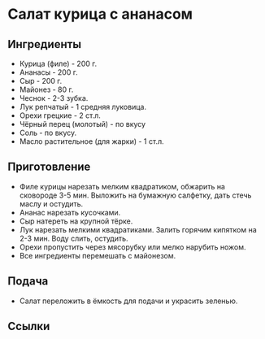 # Салат курица с ананасом

## Ингредиенты

* Курица (филе) - 200 г.
* Ананасы - 200 г.
* Сыр - 200 г.
* Майонез - 80 г.
* Чеснок - 2-3 зубка.
* Лук репчатый - 1 средняя луковица.
* Орехи грецкие - 2 ст.л.
* Чёрный перец (молотый) - по вкусу
* Соль - по вкусу.
* Масло растительное (для жарки) - 1 ст.л.


## Приготовление
* Филе курицы нарезать мелким квадратиком, обжарить на сковороде 3-5 мин. Выложить на бумажную салфетку, дать стечь маслу  и остудить.
* Ананас нарезать кусочками.
* Сыр натереть на крупной тёрке.
* Лук нарезать мелкими квадратиками. Залить горячим кипятком на 2-3 мин. Воду слить, остудить.
* Орехи пропустить через мясорубку или мелко нарубить ножом.
* Все ингредиенты перемешать с майонезом.

## Подача
* Салат переложить в ёмкость для подачи и украсить зеленью.

## Ссылки
